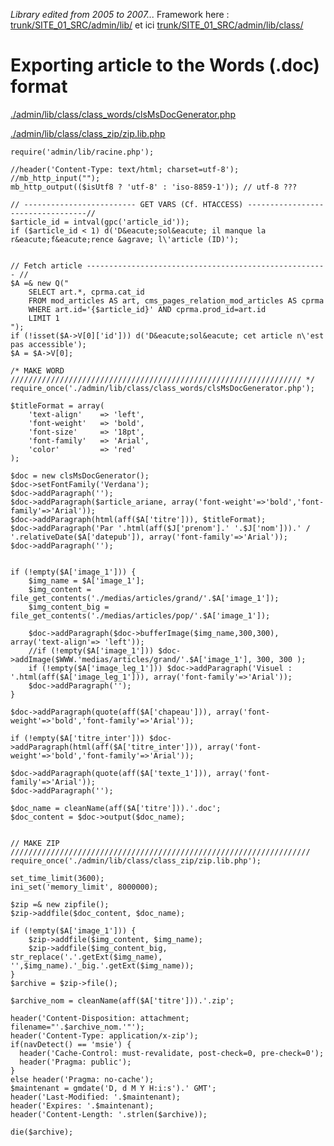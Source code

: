 _Library edited from 2005 to 2007..._ Framework here : [trunk/SITE\_01\_SRC/admin/lib/](http://code.google.com/p/molokoloco-coding-project/source/browse/trunk/SITE_01_SRC#SITE_01_SRC%2Fadmin%2Flib) et ici [trunk/SITE\_01\_SRC/admin/lib/class/](http://code.google.com/p/molokoloco-coding-project/source/browse/trunk/SITE_01_SRC#SITE_01_SRC%2Fadmin%2Flib%2Fclass)

# Exporting article to the Words (.doc) format #

[./admin/lib/class/class\_words/clsMsDocGenerator.php](http://code.google.com/p/molokoloco-coding-project/source/browse/trunk/SITE_01_SRC/admin/lib/class/class_words/clsMsDocGenerator.php)

[./admin/lib/class/class\_zip/zip.lib.php](http://code.google.com/p/molokoloco-coding-project/source/browse/trunk/SITE_01_SRC/admin/lib/class/class_zip/zip.lib.php)

```
require('admin/lib/racine.php');

//header('Content-Type: text/html; charset=utf-8');
//mb_http_input("");
mb_http_output(($isUtf8 ? 'utf-8' : 'iso-8859-1')); // utf-8 ???

// ------------------------- GET VARS (Cf. HTACCESS) ----------------------------------//
$article_id = intval(gpc('article_id'));
if ($article_id < 1) d('D&eacute;sol&eacute; il manque la r&eacute;f&eacute;rence &agrave; l\'article (ID)');


// Fetch article ------------------------------------------------------ //
$A =& new Q("
	SELECT art.*, cprma.cat_id
	FROM mod_articles AS art, cms_pages_relation_mod_articles AS cprma
	WHERE art.id='{$article_id}' AND cprma.prod_id=art.id
	LIMIT 1
");
if (!isset($A->V[0]['id'])) d('D&eacute;sol&eacute; cet article n\'est pas accessible');
$A = $A->V[0];

/* MAKE WORD ///////////////////////////////////////////////////////////////// */
require_once('./admin/lib/class/class_words/clsMsDocGenerator.php');

$titleFormat = array(
	'text-align' 	=> 'left',
	'font-weight' 	=> 'bold',
	'font-size'		=> '18pt',
	'font-family'	=> 'Arial',
	'color'			=> 'red'
);
	
$doc = new clsMsDocGenerator();
$doc->setFontFamily('Verdana');
$doc->addParagraph('');
$doc->addParagraph($article_ariane, array('font-weight'=>'bold','font-family'=>'Arial'));
$doc->addParagraph(html(aff($A['titre'])), $titleFormat);
$doc->addParagraph('Par '.html(aff($J['prenom'].' '.$J['nom'])).' / '.relativeDate($A['datepub']), array('font-family'=>'Arial'));
$doc->addParagraph('');


if (!empty($A['image_1'])) {
	$img_name = $A['image_1'];
	$img_content = file_get_contents('./medias/articles/grand/'.$A['image_1']);
	$img_content_big = file_get_contents('./medias/articles/pop/'.$A['image_1']);
	
	$doc->addParagraph($doc->bufferImage($img_name,300,300), array('text-align'=> 'left'));
	//if (!empty($A['image_1'])) $doc->addImage($WWW.'medias/articles/grand/'.$A['image_1'], 300, 300 );
	if (!empty($A['image_leg_1'])) $doc->addParagraph('Visuel : '.html(aff($A['image_leg_1'])), array('font-family'=>'Arial'));
	$doc->addParagraph('');
}

$doc->addParagraph(quote(aff($A['chapeau'])), array('font-weight'=>'bold','font-family'=>'Arial'));

if (!empty($A['titre_inter'])) $doc->addParagraph(html(aff($A['titre_inter'])), array('font-weight'=>'bold','font-family'=>'Arial'));

$doc->addParagraph(quote(aff($A['texte_1'])), array('font-family'=>'Arial'));
$doc->addParagraph('');

$doc_name = cleanName(aff($A['titre'])).'.doc';
$doc_content = $doc->output($doc_name);


// MAKE ZIP ///////////////////////////////////////////////////////////////////
require_once('./admin/lib/class/class_zip/zip.lib.php');

set_time_limit(3600);
ini_set('memory_limit', 8000000);

$zip =& new zipfile();
$zip->addfile($doc_content, $doc_name);

if (!empty($A['image_1'])) {
	$zip->addfile($img_content, $img_name);
	$zip->addfile($img_content_big,  str_replace('.'.getExt($img_name), '',$img_name).'_big.'.getExt($img_name));
}
$archive = $zip->file();

$archive_nom = cleanName(aff($A['titre'])).'.zip';

header('Content-Disposition: attachment; filename="'.$archive_nom.'"');
header('Content-Type: application/x-zip');
if(navDetect() == 'msie') {
  header('Cache-Control: must-revalidate, post-check=0, pre-check=0');
  header('Pragma: public');
}
else header('Pragma: no-cache');
$maintenant = gmdate('D, d M Y H:i:s').' GMT';
header('Last-Modified: '.$maintenant);
header('Expires: '.$maintenant); 
header('Content-Length: '.strlen($archive));

die($archive);
```